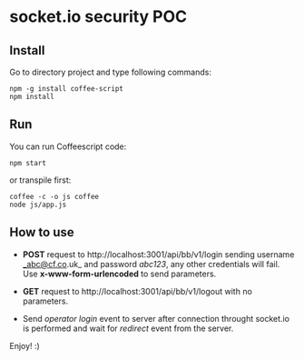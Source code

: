 # socket.io security POC

## Install

Go to directory project and type following commands:

```
npm -g install coffee-script
npm install
```
## Run

You can run Coffeescript code:
 
```
npm start
```

or transpile first:

```
coffee -c -o js coffee
node js/app.js
```

## How to use

* **POST** request to http://localhost:3001/api/bb/v1/login sending username _abc@cf.co.uk_ and password _abc123_, any other credentials will fail. Use **x-www-form-urlencoded** to send parameters.

* **GET** request to http://localhost:3001/api/bb/v1/logout with no parameters.

* Send _operator login_ event to server after connection throught socket.io is performed and wait for _redirect_ event from the server.

Enjoy! :)
